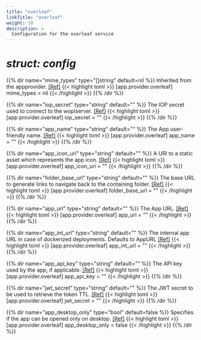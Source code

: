 ```yaml
---
title: "overleaf"
linkTitle: "overleaf"
weight: 10
description: >
  Configuration for the overleaf service
---
```


# _struct: config_

{{% dir name="mime_types" type="[]string" default=nil %}}
Inherited from the appprovider. [[Ref]](https://github.com/cs3org/reva/tree/master/pkg/app/provider/overleaf/overleaf.go#L69)
{{< highlight toml >}}
[app.provider.overleaf]
mime_types = nil
{{< /highlight >}}
{{% /dir %}}

{{% dir name="iop_secret" type="string" default="" %}}
The IOP secret used to connect to the wopiserver. [[Ref]](https://github.com/cs3org/reva/tree/master/pkg/app/provider/overleaf/overleaf.go#L70)
{{< highlight toml >}}
[app.provider.overleaf]
iop_secret = ""
{{< /highlight >}}
{{% /dir %}}

{{% dir name="app_name" type="string" default="" %}}
The App user-friendly name. [[Ref]](https://github.com/cs3org/reva/tree/master/pkg/app/provider/overleaf/overleaf.go#L71)
{{< highlight toml >}}
[app.provider.overleaf]
app_name = ""
{{< /highlight >}}
{{% /dir %}}

{{% dir name="app_icon_uri" type="string" default="" %}}
A URI to a static asset which represents the app icon. [[Ref]](https://github.com/cs3org/reva/tree/master/pkg/app/provider/overleaf/overleaf.go#L72)
{{< highlight toml >}}
[app.provider.overleaf]
app_icon_uri = ""
{{< /highlight >}}
{{% /dir %}}

{{% dir name="folder_base_url" type="string" default="" %}}
The base URL to generate links to navigate back to the containing folder. [[Ref]](https://github.com/cs3org/reva/tree/master/pkg/app/provider/overleaf/overleaf.go#L73)
{{< highlight toml >}}
[app.provider.overleaf]
folder_base_url = ""
{{< /highlight >}}
{{% /dir %}}

{{% dir name="app_url" type="string" default="" %}}
The App URL. [[Ref]](https://github.com/cs3org/reva/tree/master/pkg/app/provider/overleaf/overleaf.go#L74)
{{< highlight toml >}}
[app.provider.overleaf]
app_url = ""
{{< /highlight >}}
{{% /dir %}}

{{% dir name="app_int_url" type="string" default="" %}}
The internal app URL in case of dockerized deployments. Defaults to AppURL [[Ref]](https://github.com/cs3org/reva/tree/master/pkg/app/provider/overleaf/overleaf.go#L75)
{{< highlight toml >}}
[app.provider.overleaf]
app_int_url = ""
{{< /highlight >}}
{{% /dir %}}

{{% dir name="app_api_key" type="string" default="" %}}
The API key used by the app, if applicable. [[Ref]](https://github.com/cs3org/reva/tree/master/pkg/app/provider/overleaf/overleaf.go#L76)
{{< highlight toml >}}
[app.provider.overleaf]
app_api_key = ""
{{< /highlight >}}
{{% /dir %}}

{{% dir name="jwt_secret" type="string" default="" %}}
The JWT secret to be used to retrieve the token TTL. [[Ref]](https://github.com/cs3org/reva/tree/master/pkg/app/provider/overleaf/overleaf.go#L77)
{{< highlight toml >}}
[app.provider.overleaf]
jwt_secret = ""
{{< /highlight >}}
{{% /dir %}}

{{% dir name="app_desktop_only" type="bool" default=false %}}
Specifies if the app can be opened only on desktop. [[Ref]](https://github.com/cs3org/reva/tree/master/pkg/app/provider/overleaf/overleaf.go#L78)
{{< highlight toml >}}
[app.provider.overleaf]
app_desktop_only = false
{{< /highlight >}}
{{% /dir %}}

